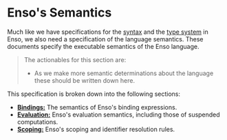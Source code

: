 # Enso's Semantics
Much like we have specifications for the [syntax](../syntax/README.md) and the
[type system](../types/README.md) in Enso, we also need a specification of the
language semantics. These documents specify the executable semantics of the
Enso language.

> The actionables for this section are:
>
> - As we make more semantic determinations about the language these should be
>   written down here.

This specification is broken down into the following sections:

- [**Bindings:**](./bindings.md) The semantics of Enso's binding expressions.
- [**Evaluation:**](./evaluation.md) Enso's evaluation semantics, including 
  those of suspended computations.
- [**Scoping:**](./scoping.md) Enso's scoping and identifier resolution rules.
